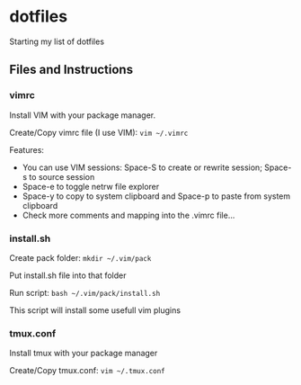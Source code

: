 # dotfiles

Starting my list of dotfiles

## Files and Instructions

### vimrc

Install VIM with your package manager.

Create/Copy vimrc file (I use VIM): `vim ~/.vimrc`

Features:
- You can use VIM sessions: Space-S to create or rewrite session; Space-s to source session
- Space-e to toggle netrw file explorer
- Space-y to copy to system clipboard and Space-p to paste from system clipboard
- Check more comments and mapping into the .vimrc file...

### install.sh

Create pack folder: `mkdir ~/.vim/pack`

Put install.sh file into that folder

Run script: `bash ~/.vim/pack/install.sh`

This script will install some usefull vim plugins

### tmux.conf

Install tmux with your package manager

Create/Copy tmux.conf: `vim ~/.tmux.conf`
